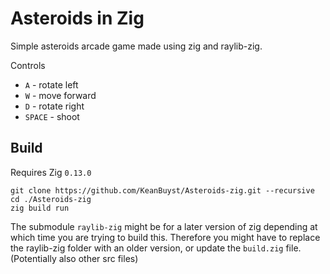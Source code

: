# Asteroids in Zig

Simple asteroids arcade game made using zig
and raylib-zig.

Controls
* `A` - rotate left
* `W` - move forward
* `D` - rotate right
* `SPACE` - shoot

## Build

Requires Zig `0.13.0`


```
git clone https://github.com/KeanBuyst/Asteroids-zig.git --recursive
cd ./Asteroids-zig
zig build run
```
The submodule `raylib-zig` might be for a later version of zig
depending at which time you are trying to build this. Therefore
you might have to replace the raylib-zig folder with an older
version, or update the `build.zig` file. (Potentially also other src files)
